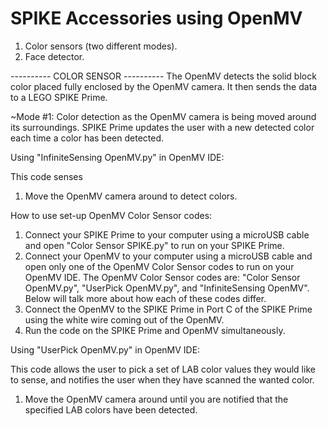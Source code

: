 # SPIKE Accessories using OpenMV

1. Color sensors (two different modes).
2. Face detector.

---------- COLOR SENSOR ----------
The OpenMV detects the solid block color placed fully enclosed by the OpenMV camera. It then sends the data to a LEGO SPIKE Prime.

~Mode #1: Color detection as the OpenMV camera is being moved around its surroundings. SPIKE Prime updates the user with a new detected color each time a color has been detected. 

Using "InfiniteSensing OpenMV.py" in OpenMV IDE:

This code senses 
1. Move the OpenMV camera around to detect colors.

How to use set-up OpenMV Color Sensor codes:
1. Connect your SPIKE Prime to your computer using a microUSB cable and open "Color Sensor SPIKE.py" to run on your SPIKE Prime.
2. Connect your OpenMV to your computer using a microUSB cable and open only one of the OpenMV Color Sensor codes to run on your OpenMV IDE. The OpenMV Color Sensor codes are: "Color Sensor OpenMV.py", "UserPick OpenMV.py", and "InfiniteSensing OpenMV". Below will talk more about how each of these codes differ. 
3. Connect the OpenMV to the SPIKE Prime in Port C of the SPIKE Prime using the white wire coming out of the OpenMV.
4. Run the code on the SPIKE Prime and OpenMV simultaneously.


Using "UserPick OpenMV.py" in OpenMV IDE:

This code allows the user to pick a set of LAB color values they would like to sense, and notifies the user when they have scanned the wanted color. 
1. Move the OpenMV camera around until you are notified that the specified LAB colors have been detected.





